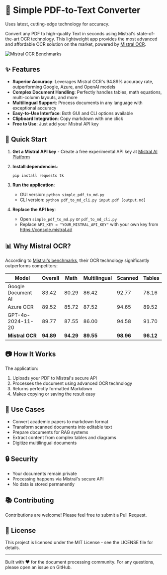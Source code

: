 # 🚀 Simple PDF-to-Text Converter

Uses latest, cutting-edge technology for accuracy.

Convert any PDF to high-quality Text in seconds using Mistral's state-of-the-art OCR technology. This lightweight app provides the most advanced and affordable OCR solution on the market, powered by [Mistral OCR](https://mistral.ai/news/mistral-ocr).

![Mistral OCR Benchmarks](https://mistral.ai/images/ocr/ocr-benchmark-chart.png)

## ✨ Features

- **Superior Accuracy**: Leverages Mistral OCR's 94.89% accuracy rate, outperforming Google, Azure, and OpenAI models
- **Complex Document Handling**: Perfectly handles tables, math equations, multi-column layouts, and more
- **Multilingual Support**: Process documents in any language with exceptional accuracy
- **Easy-to-Use Interface**: Both GUI and CLI options available
- **Clipboard Integration**: Copy markdown with one click
- **Free to Use**: Just add your Mistral API key

## 🔧 Quick Start

1. **Get a Mistral API key** - Create a free experimental API key at [Mistral AI Platform](https://console.mistral.ai/)

2. **Install dependencies**:
   ```bash
   pip install requests tk
   ```

3. **Run the application**:
   - GUI version: `python simple_pdf_to_md.py`
   - CLI version: `python pdf_to_md_cli.py input.pdf [output.md]`

4. **Replace the API key**:
   - Open `simple_pdf_to_md.py` or `pdf_to_md_cli.py`
   - Replace `API_KEY = "YOUR_MISTRAL_API_KEY"` with your own key from https://console.mistral.ai/

## 📊 Why Mistral OCR?

According to [Mistral's benchmarks](https://mistral.ai/news/mistral-ocr), their OCR technology significantly outperforms competitors:

| Model                | Overall | Math  | Multilingual | Scanned | Tables |
|----------------------|---------|-------|--------------|---------|--------|
| Google Document AI   | 83.42   | 80.29 | 86.42        | 92.77   | 78.16  |
| Azure OCR            | 89.52   | 85.72 | 87.52        | 94.65   | 89.52  |
| GPT-4o-2024-11-20    | 89.77   | 87.55 | 86.00        | 94.58   | 91.70  |
| **Mistral OCR**      | **94.89** | **94.29** | **89.55** | **98.96** | **96.12** |

## 📷 How It Works

The application:
1. Uploads your PDF to Mistral's secure API
2. Processes the document using advanced OCR technology
3. Returns perfectly formatted Markdown
4. Makes copying or saving the result easy

## 📝 Use Cases

- Convert academic papers to markdown format
- Transform scanned documents into editable text
- Prepare documents for RAG systems
- Extract content from complex tables and diagrams
- Digitize multilingual documents

## 🔒 Security

- Your documents remain private
- Processing happens via Mistral's secure API
- No data is stored permanently

## 📚 Contributing

Contributions are welcome! Please feel free to submit a Pull Request.

## 📄 License

This project is licensed under the MIT License - see the LICENSE file for details.

---

Built with ❤️ for the document processing community. For any questions, please open an issue on GitHub. 